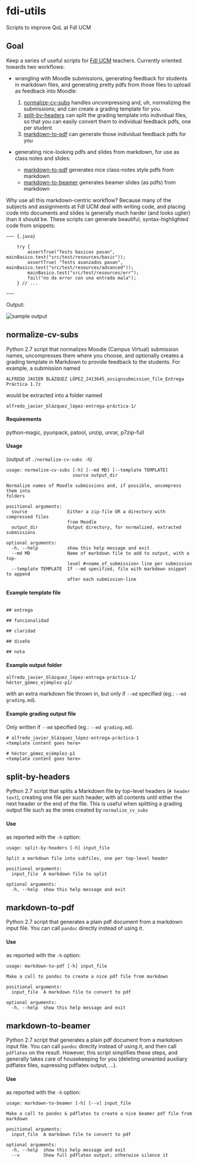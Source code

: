 # fdi-utils

Scripts to improve QoL at FdI UCM

## Goal

Keep a series of useful scripts for [FdI UCM](https://informatica.ucm.es/) teachers. Currently oriented towards two workflows:

* wrangling with Moodle submissions, generating feedback for students in markdown files, and generating pretty pdfs from those files to upload as feedback into Moodle:

    1. [normalize-cv-subs](#normalize-cv-subs) handles uncompressing and, uh, normalizing the submissions; and can create a grading template for you.
    2. [split-by-headers](#split-by-headers) can split the grading template into individual files, so that you can easily convert them to individual feedback pdfs, one per student
    3. [markdown-to-pdf](#markdown-to-pdf) can generate those individual feedback pdfs for you

* generating nice-looking pdfs and slides from markdown, for use as class notes and slides:

    - [markdown-to-pdf](#markdown-to-pdf) generates nice class-notes style pdfs from markdown
    - [markdown-to-beamer](#markdown-to-pdf) generates beamer slides (as pdfs) from markdown

Why use all this markdown-centric workflow? Because many of the subjects and assignments at FdI UCM deal with writing code, and placing code into documents and slides is generally much harder (and looks uglier) than it should be. These scripts can generate beautiful, syntax-highlighted code from snippets:

``` {.md}
~~~ {.java}

    try {
        assertTrue("Tests basicos pasan", mainBasico.test("src/test/resources/basic"));
        assertTrue( "Tests avanzados pasan", mainBasico.test("src/test/resources/advanced"));
        mainBasico.test("src/test/resources/err");
        fail("no da error con una entrada mala");
    } // ...

~~~ 
```

Output:

![sample output](https://user-images.githubusercontent.com/2271676/37787542-81b3dc18-2dff-11e8-92ce-61a31b1bd2ea.png)

## normalize-cv-subs

Python 2.7 script that normalizes Moodle (Campus Virtual) submission names, uncompresses them where you choose, and optionally creates a grading template in Markdown to provide feedback to the students. For example, a submission named

`ALFREDO JAVIER BLÁZQUEZ LÓPEZ_2413645_assignsubmission_file_Entrega Práctica 1.7z`

would be extracted into a folder named

`alfredo_javier_blázquez_lópez-entrega-práctica-1/`

#### Requirements

python-magic, pyunpack, patool, unzip, unrar, p7zip-full

#### Usage

(output of `./normalize-cv-subs -h`)

~~~
usage: normalize-cv-subs [-h] [--md MD] [--template TEMPLATE]
                         source output_dir

Normalize names of Moodle submissions and, if possible, uncompress them into
folders

positional arguments:
  source               Either a zip-file OR a directory with compressed files
                       from Moodle
  output_dir           Output directory, for normalized, extracted submissions

optional arguments:
  -h, --help           show this help message and exit
  --md MD              Name of markdown file to add to output, with a top-
                       level #<name_of_submission> line per submission
  --template TEMPLATE  If --md specified, file with markdown snippet to append
                       after each submission-line
~~~

#### Example template file

~~~ {.md}

## entrega

## funcionalidad

## claridad

## diseño

## nota

~~~

#### Example output folder

~~~
alfredo_javier_blázquez_lópez-entrega-práctica-1/
héctor_gómez_ejémplez-p1/
~~~

with an extra markdown file thrown in, but only if `--md` specified  (eg.: `--md grading.md`).

#### Example grading output file

Only written if `--md` specified (eg.: `--md grading.md`).

~~~ {.md}
# alfredo_javier_blázquez_lópez-entrega-práctica-1
<template content goes here>

# héctor_gómez_ejémplez-p1
<template content goes here>

~~~

## split-by-headers

Python 2.7 script that splits a Markdown file by top-level headers (`# header text`), creating one file per such header, with all contents until either the next header or the end of the file. This is useful when splitting a grading output file such as the ones created by `normalize_cv_subs`

#### Use

as reported with the `-h` option:

~~~
usage: split-by-headers [-h] input_file

Split a markdown file into subfiles, one per top-level header

positional arguments:
  input_file  A markdown file to split

optional arguments:
  -h, --help  show this help message and exit
~~~

## markdown-to-pdf

Python 2.7 script that generates a plain pdf document from a markdown input file. You can call `pandoc` directly instead of using it.

#### Use

as reported with the `-h` option:

~~~
usage: markdown-to-pdf [-h] input_file

Make a call to pandoc to create a nice pdf file from markdown

positional arguments:
  input_file  A markdown file to convert to pdf

optional arguments:
  -h, --help  show this help message and exit
~~~

## markdown-to-beamer

Python 2.7 script that generates a plain pdf document from a markdown input file. You can call `pandoc` directly instead of using it, and then call `pdflatex` on the result. However, this script simplifies these steps, and generally takes care of housekeeping for you (deleting unwanted auxiliary pdflatex files, supressing pdflatex output, ...).

#### Use

as reported with the `-h` option:

~~~
usage: markdown-to-beamer [-h] [--v] input_file

Make a call to pandoc & pdflatex to create a nice beamer pdf file from
markdown

positional arguments:
  input_file  A markdown file to convert to pdf

optional arguments:
  -h, --help  show this help message and exit
  --v         Show full pdflatex output; otherwise silence it
~~~



